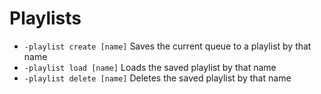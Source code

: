 # Playlists

* `-playlist create [name]` Saves the current queue to a playlist by that name
* `-playlist load [name]` Loads the saved playlist by that name
* `-playlist delete [name]` Deletes the saved playlist by that name
